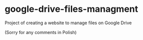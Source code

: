 # google-drive-files-managment
Project of creating a website to manage files on Google Drive

(Sorry for any comments in Polish)
